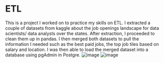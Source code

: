 # ETL

This is a project I worked on to practice my skills on ETL.
I extracted a couple of datasets from kaggle about the job openings landscape for data scientists/ data analysts over the states. After extraction, I proceeded to clean them up in pandas. I then merged both datasets to pull the information I needed such as the best paid jobs, the top job tiles  based on salary and location.
I was then able to load the merged dataset into a database using pgAdmin in Postgre.
![image](https://user-images.githubusercontent.com/75787486/122660000-70ca7180-d14b-11eb-87a1-bf231b8f0003.png)
![image](https://user-images.githubusercontent.com/75787486/122660003-7758e900-d14b-11eb-9dac-3807f2cabd4a.png)

